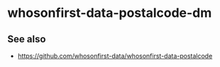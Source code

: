 # whosonfirst-data-postalcode-dm

## See also

* https://github.com/whosonfirst-data/whosonfirst-data-postalcode
